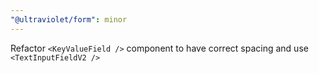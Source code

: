 ```yaml
---
"@ultraviolet/form": minor
---
```


Refactor `<KeyValueField />` component to have correct spacing and use `<TextInputFieldV2 />`
